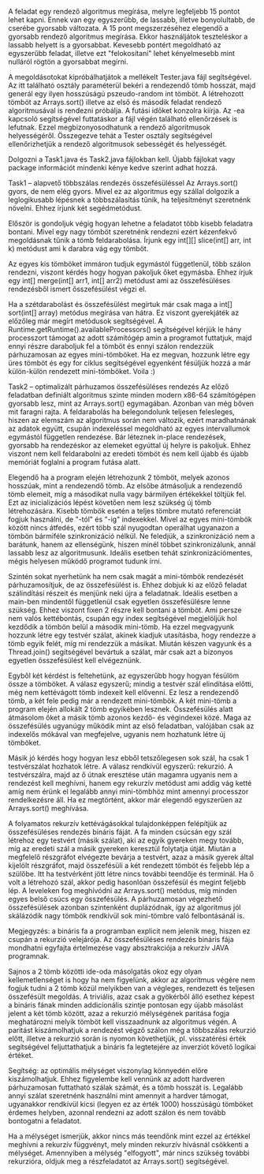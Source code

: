A feladat egy rendező algoritmus megírása, melyre legfeljebb 15 pontot lehet kapni. Ennek van egy egyszerűbb, de lassabb, illetve bonyolultabb, de cserébe gyorsabb változata. A 15 pont megszerzéséhez elegendő a gyorsabb rendező algoritmus megírása. Ekkor használjátok teszteléskor a lassabb helyett is a gyorsabbat. Kevesebb pontért megoldható az egyszerűbb feladat, illetve ezt "felokosítani" lehet kényelmesebb mint nulláról rögtön a gyorsabbat megírni.

A megoldásotokat kipróbálhatjátok a mellékelt Tester.java fájl segítségével. Az itt található osztály paraméterül bekéri a rendezendő tömb hosszát, majd generál egy ilyen hosszúságú pszeudo-random int tömböt. A létrehozott tömböt az Arrays.sort() illetve az első és második feladat rendező algoritmusával is rendezni próbálja. A futási időket konzolra kiírja. Az -ea kapcsoló segítségével futtatáskor a fájl végén található ellenőrzések is lefutnak. Ezzel megbizonyosodhatunk a rendező algoritmusok helyességéről. Összegezve tehát a Tester osztály segítségével ellenőrizhetjük a rendező algoritmusok sebességét és helyességét.

Dolgozni a Task1.java és Task2.java fájlokban kell. Újabb fájlokat vagy package információt mindenki kénye kedve szerint adhat hozzá.

Task1 – alapvető többszálas rendezés összefésüléssel
Az Arrays.sort() gyors, de nem elég gyors. Mivel ez az algoritmus egy szállal dolgozik a leglogikusabb lépésnek a többszálasítás tűnik, ha teljesítményt szeretnénk növelni. Ehhez írjunk két segédmetódust.

Először is gondoljuk végig hogyan lehetne a feladatot több kisebb feladatra bontani. Mivel egy nagy tömböt szeretnénk rendezni ezért kézenfekvő megoldásnak tűnik a tömb feldarabolása. Írjunk egy int[][] slice(int[] arr, int k) metódust ami k darabra vág egy tömböt.

Az egyes kis tömböket immáron tudjuk egymástól függetlenül, több szálon rendezni, viszont kérdés hogy hogyan pakoljuk őket egymásba. Ehhez írjuk egy int[] merge(int[] arr1, int[] arr2) metódust ami az összefésüléses rendezésből ismert ősszefésülést végzi el.

Ha a szétdarabolást és összefésülést megírtuk már csak maga a int[] sort(int[] array) metódus megírása van hátra. Ez viszont gyerekjáték az előzőleg már megírt metódusok segítségével. A Runtime.getRuntime().availableProcessors() segítségével kérjük le hány processzort támogat az adott számítógép amin a programot futtatjuk, majd ennyi részre daraboljuk fel a tömböt és ennyi szálon rendezzük párhuzamosan az egyes mini-tömböket. Ha ez megvan, hozzunk létre egy üres tömböt és egy for ciklus segítségével egyenként fésüljük hozzá a már külön-külön rendezett mini-tömböket. Voila :)

Task2 – optimalizált párhuzamos összefésüléses rendezés
Az előző feladatban definiált algoritmus szinte minden modern x86-64 számítógépen gyorsabb lesz, mint az Arrays.sort() egymagában. Azonban van még bőven mit faragni rajta. A feldarabolás ha belegondolunk teljesen felesleges, hiszen az elemszám az algoritmus során nem változik, ezért maradhatnának az adatok együtt, csupán indexeléssel megoldható az egyes intervallumok egymástól független rendezése. Bár léteznek in-place rendezések, gyorsabb ha rendezéskor az elemeket egyúttal új helyre is pakoljuk. Ehhez viszont nem kell feldarabolni az eredeti tömböt és nem kell újabb és újabb memóriát foglalni a program futása alatt.

Elegendő ha a program elején létrehozunk 2 tömböt, melyek azonos hosszúak, mint a rendezendő tömb. Az elsőbe átmásoljuk a rendezendő tömb elemeit, míg a másodikat nulla vagy bármilyen értékekkel töltjük fel. Ezt az inicializációs lépést követően nem lesz szükség új tömb létrehozására. Kisebb tömbök esetén a teljes tömbre mutató referenciát fogjuk használni, de "-tól" és "-ig" indexekkel. Mivel az egyes mini-tömbök között nincs átfedés, ezért több szál nyugodtan operálhat ugyanazon a tömbön bármiféle szinkronizáció nélkül. Ne feledjük, a szinkronizáció nem a barátunk, hanem az ellenségünk, hiszen minél többet szinkronizálunk, annál lassabb lesz az algoritmusunk. Ideális esetben tehát szinkronizációmentes, mégis helyesen működő programot tudunk írni.

Szintén sokat nyerhetünk ha nem csak magát a mini-tömbök rendezését párhuzamosítjuk, de az összefésülést is. Ehhez dobjuk ki az előző feladat szálindítási részeit és menjünk neki újra a feladatnak. Ideális esetben a main-ben mindentől függetlenül csak egyetlen összefésülésre lenne szükség. Ehhez viszont fixen 2 részre kell bontani a tömböt. Ami persze nem valós kettébontás, csupán egy index segítségével megjelöljük hol kezdődik a tömbön belül a második mini-tömb. Ha ezzel megvagyunk hozzunk létre egy testvér szálat, akinek kiadjuk utasításba, hogy rendezze a tömb egyik felét, míg mi rendezzük a másikat. Miután készen vagyunk és a Thread.join() segítségével bevártuk a szálat, már csak azt a bizonyos egyetlen összefésülést kell elvégeznünk.

Egyből két kérdést is feltehetünk, az egyszerűbb hogy hogyan fésülöm össze a tömböket. A válasz egyszerű; mindig a testvér szál elindítása előtti, még nem kettévágott tömb indexeit kell elővenni. Ez lesz a rendezendő tömb, a két fele pedig már a rendezett mini-tömbök. A két mini-tömb a program elején allokált 2 tömb egyikében lesznek. Összefésülés alatt átmásolom őket a másik tömb azonos kezdő- és végindexei közé. Maga az összefésülés ugyanúgy működik mint az első feladatban, valójában csak az indexelős mókával van megfejelve, ugyanis nem hozhatunk létre új tömböket.

Másik jó kérdés hogy hogyan lesz ebből tetszőlegesen sok szál, ha csak 1 testvérszálat hozhatok létre. A válasz rendkívül egyszerű: rekurzió. A testvérszálra, majd az ő útnak eresztése után magamra ugyanis nem a rendezést kell meghívni, hanem egy rekurzív metódust ami addig vág ketté amíg nem érünk el legalább annyi mini-tömbhöz mint amennyi processzor rendelkezésre áll. Ha ez megtörtént, akkor már elegendő egyszerűen az Arrays.sort() meghívása.

A folyamatos rekurzív kettévágásokkal tulajdonképpen felépítjük az összefésüléses rendezés bináris fáját. A fa minden csúcsán egy szál létrehoz egy testvért (másik szálat), aki az egyik gyereken megy tovább, míg az eredeti szál a másik gyereken keresztül folytatja útját. Miután a megfelelő részgráfot elvégezte bevárja a testvért, azaz a másik gyerek által kijelölt részgráfot, majd összefésüli a két rendezett tömböt és feljebb lép a szülőbe. Itt ha testvérként jött létre nincs további teendője és terminál. Ha ő volt a létrehozó szál, akkor pedig hasonlóan összefésül és megint feljebb lép. A leveleken fog meghívódni az Arrays.sort() metódus, míg minden egyes belső csúcs egy összefésülés. A párhuzamosan végezhető összefésülések azonban szintenként duplázódnak, így az algoritmus jól skálázódik nagy tömbök rendkívül sok mini-tömbre való felbontásánál is.

Megjegyzés: a bináris fa a programban explicit nem jelenik meg, hiszen ez csupán a rekurzió velejárója. Az összefésüléses rendezés bináris fája mondhatni egyfajta értelmezése vagy absztrakciója a rekurzív JAVA programnak.

Sajnos a 2 tömb közötti ide-oda másolgatás okoz egy olyan kellemetlenséget is hogy ha nem figyelünk, akkor az algoritmus végére nem fogjuk tudni a 2 tömb közül melyikben van a végleges, rendezett és teljesen összefésült megoldás. A triviális, azaz csak a gyökérből álló esethez képest a bináris fának minden addicionális szintje pontosan egy újabb másolást jelent a két tömb között, azaz a rekurzió mélységének paritása fogja meghatározni melyik tömböt kell visszaadnunk az algoritmus végén. A paritást kiszámolhatjuk a rendezést végző szálon még a többszálas rekurzió előtt, illetve a rekurzió során is nyomon követhetjük, pl. visszatérési érték segítségével feljuttathatjuk a bináris fa legtetejére az inverziót követő logikai értéket.

Segítség: az optimális mélységet viszonylag könnyedén előre kiszámolhatjuk. Ehhez figyelembe kell vennünk az adott hardveren párhuzamosan futtatható szálak számát, és a tömb hosszát is. Legalább annyi szálat szeretnénk használni mint amennyit a hardver támogat, ugyanakkor rendkívül kicsi (legyen ez az érték 1000) hosszúságú tömböket érdemes helyben, azonnal rendezni az adott szálon és nem tovább bontogatni a feladatot.

Ha a mélységet ismerjük, akkor nincs más teendőnk mint ezzel az értékkel meghívni a rekurzív függvényt, mely minden rekurzív hívásnál csökkenti a mélységet. Amennyiben a mélység "elfogyott", már nincs szükség további rekurzióra, oldjuk meg a részfeladatot az Arrays.sort() segítségével.